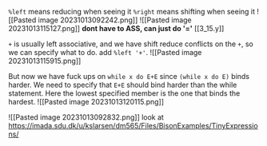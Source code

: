  `%left` means reducing when seeing it
`%right` means shifting when seeing it
![[Pasted image 20231013092242.png]]
![[Pasted image 20231013115127.png]]
**dont have to ASS, can just do '='**
[[3_15.y]]

`+` is usually left associative, and we have shift reduce conflicts on the `+`, so we can specify what to do. 
add `%left '+'`.
![[Pasted image 20231013115915.png]]

But now we have fuck ups on `while x do E+E` since `(while x do E)` binds harder. We need to specify that `E+E` should bind harder than the while statement. Here the lowest specified member is the one that binds the hardest.
![[Pasted image 20231013120115.png]]

![[Pasted image 20231013092832.png]]
look at https://imada.sdu.dk/u/kslarsen/dm565/Files/BisonExamples/TinyExpressions/
